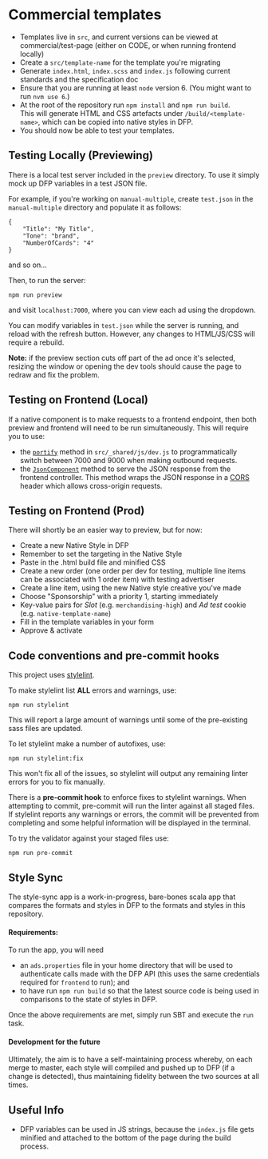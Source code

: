 # Commercial templates

- Templates live in `src`, and current versions can be viewed at commercial/test-page (either on CODE, or when running frontend locally)
- Create a `src/template-name` for the template you're migrating
- Generate `index.html`, `index.scss` and `index.js` following current standards and the specification doc
- Ensure that you are running at least `node` version 6. (You might want to run `nvm use 6`.)
- At the root of the repository run `npm install` and `npm run build`.  
  This will generate HTML and CSS artefacts under `/build/<template-name>`, which can be copied into native styles in DFP.
- You should now be able to test your templates.

## Testing Locally (Previewing)

There is a local test server included in the `preview` directory. To use it simply mock up DFP variables in a test JSON file.

For example, if you're working on `manual-multiple`, create `test.json` in the `manual-multiple` directory and populate it as follows:

```
{
    "Title": "My Title",
    "Tone": "brand",
    "NumberOfCards": "4"
}
```

and so on...

Then, to run the server:

```
npm run preview
```

and visit `localhost:7000`, where you can view each ad using the dropdown.

You can modify variables in `test.json` while the server is running, and reload with the refresh button. However, any changes to HTML/JS/CSS will require a rebuild.

**Note:** if the preview section cuts off part of the ad once it's selected, resizing the window or opening the dev tools should cause the page to redraw and fix the problem.

## Testing on Frontend (Local)
If a native component is to make requests to a frontend endpoint, then both preview and frontend will need to be run simultaneously.
This will require you to use:

- the [`portify`](https://github.com/guardian/commercial-templates/blob/master/src/_shared/js/dev.js) method in `src/_shared/js/dev.js` to programmatically switch between 7000 and 9000 when making outbound requests.
- the [`JsonComponent`](https://github.com/guardian/frontend/blob/master/common/app/common/JsonComponent.scala) method to serve the JSON response from the frontend controller. This method wraps the JSON response in a [CORS](https://github.com/guardian/frontend/blob/master/common/app/model/Cors.scala) header which allows cross-origin requests.

## Testing on Frontend (Prod)

There will shortly be an easier way to preview, but for now:

- Create a new Native Style in DFP
- Remember to set the targeting in the Native Style
- Paste in the .html build file and minified CSS
- Create a new order (one order per dev for testing, multiple line items can be associated with 1 order item) with testing advertiser
- Create a line item, using the new Native style creative you've made
- Choose "Sponsorship" with a priority 1, starting immediately
- Key-value pairs for *Slot* (e.g. `merchandising-high`) and *Ad test* cookie (e.g. `native-template-name`)
- Fill in the template variables in your form
- Approve & activate

## Code conventions and pre-commit hooks

This project uses [stylelint](https://github.com/stylelint/). 

To make stylelint list **ALL** errors and warnings, use:

```
npm run stylelint

```

This will report a large amount of warnings until some of the pre-existing sass files are updated.

To let stylelint make a number of autofixes, use:
```
npm run stylelint:fix
```
This won't fix all of the issues, so stylelint will output any remaining linter errors for you to fix manually.

There is a **pre-commit hook** to enforce fixes to stylelint warnings. When
attempting to commit, pre-commit will run the linter against all staged files. If stylelint reports any warnings or errors, the commit will be prevented from completing and some helpful information will be displayed in the terminal.

To try the validator against your staged files use:

```
npm run pre-commit

```

## Style Sync

The style-sync app is a work-in-progress, bare-bones scala app that compares the formats and styles in DFP to the formats and styles in this repository.

#### Requirements:

To run the app, you will need
- an `ads.properties` file in your home directory that will be used to authenticate calls made with the DFP API (this uses the same credentials required for `frontend` to run); and
- to have run `npm run build` so that the latest source code is being used in comparisons to the state of styles in DFP.

Once the above requirements are met, simply run SBT and execute the `run` task.

#### Development for the future

Ultimately, the aim is to have a self-maintaining process whereby, on each merge to master, each style will compiled and pushed up to DFP (if a change is detected), thus maintaining fidelity between the two sources at all times.

## Useful Info

- DFP variables can be used in JS strings, because the `index.js` file gets minified and attached to the bottom of the page during the build process.
